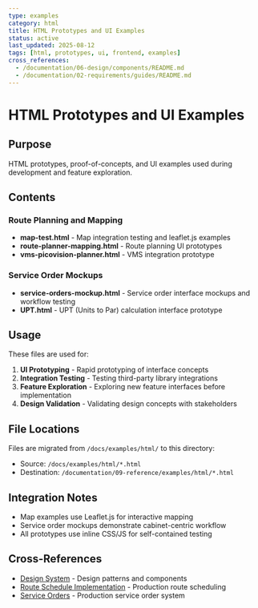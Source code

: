 ```yaml
---
type: examples
category: html
title: HTML Prototypes and UI Examples
status: active
last_updated: 2025-08-12
tags: [html, prototypes, ui, frontend, examples]
cross_references:
  - /documentation/06-design/components/README.md
  - /documentation/02-requirements/guides/README.md
---
```


# HTML Prototypes and UI Examples

## Purpose
HTML prototypes, proof-of-concepts, and UI examples used during development and feature exploration.

## Contents

### Route Planning and Mapping
- **map-test.html** - Map integration testing and leaflet.js examples
- **route-planner-mapping.html** - Route planning UI prototypes
- **vms-picovision-planner.html** - VMS integration prototype

### Service Order Mockups
- **service-orders-mockup.html** - Service order interface mockups and workflow testing
- **UPT.html** - UPT (Units to Par) calculation interface prototype

## Usage

These files are used for:
1. **UI Prototyping** - Rapid prototyping of interface concepts
2. **Integration Testing** - Testing third-party library integrations
3. **Feature Exploration** - Exploring new feature interfaces before implementation
4. **Design Validation** - Validating design concepts with stakeholders

## File Locations
Files are migrated from `/docs/examples/html/` to this directory:
- Source: `/docs/examples/html/*.html`
- Destination: `/documentation/09-reference/examples/html/*.html`

## Integration Notes
- Map examples use Leaflet.js for interactive mapping
- Service order mockups demonstrate cabinet-centric workflow
- All prototypes use inline CSS/JS for self-contained testing

## Cross-References
- [Design System](/documentation/06-design/DESIGN_SYSTEM.md) - Design patterns and components
- [Route Schedule Implementation](/documentation/07-cvd-framework/README.md) - Production route scheduling
- [Service Orders](/documentation/07-cvd-framework/service-orders/README.md) - Production service order system